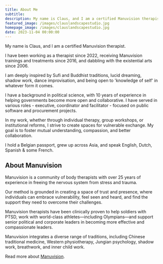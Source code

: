 ```yaml
---
title: About Me
subtitle: 
description: My name is Claus, and I am a certified Manuvision therapist. Manuvision is a research-based method built on 25 years of experience in freeing the nervous system.
featured_image: /images/clauslandscapestudio.jpg
homepage_image: /images/clauslandscapestudio.jpg
date: 2023-11-04 00:00:00
---
```


My name is Claus, and I am a certified Manuvision therapist.

I have been working as a therapist since 2022, receiving Manuvision trainings and treatments since 2016, and dabbling with the existential arts since 2006.

I am deeply inspired by Sufi and Buddhist traditions, lucid dreaming, shadow work, dance improvisation, and being open to 'knowledge of self' in whatever form it comes. 

I have a background in political science, with 10 years of experience in helping governments become more open and collaborative. I have served in various roles - executive, coordinator and facilitator - focused on public software and procurement projects.

In my work, whether through individual therapy, group workshops, or institutional reforms, I strive to create spaces for vulnerable exchange. My goal is to foster mutual understanding, compassion, and better collaboration.

I hold a Belgian passport, grew up across Asia, and speak English, Dutch, Spanish & some French.

## About Manuvision

Manuvision is a community of body therapists with over 25 years of experience in freeing the nervous system from stress and trauma.

Our method is grounded in creating a space of trust and presence, where individuals can embrace vulnerability, feel seen and heard, and find the support they need to overcome their challenges.

Manuvision therapists have been clinically proven to help soldiers with PTSD, work with world-class athletes—including Olympians—and support senior political and corporate leaders in becoming more effective and compassionate leaders.

Manuvision integrates a diverse range of traditions, including Chinese traditional medicine, Western physiotherapy, Jungian psychology, shadow work, breathwork, and inner child work.

Read more about [Manuvision](https://manuvision-dk.translate.goog/om-manuvision/?_x_tr_sl=da&_x_tr_tl=en&_x_tr_hl=en-US&_x_tr_pto=wapp).

